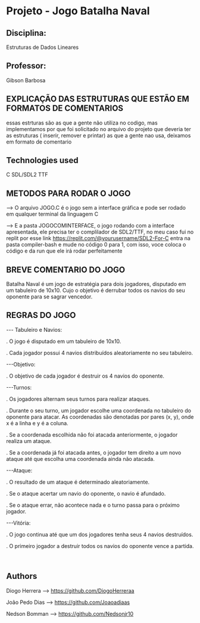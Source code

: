 # Projeto - Jogo Batalha Naval

## Disciplina:
Estruturas de Dados Lineares
## Professor:
Gibson Barbosa

## EXPLICAÇÃO DAS ESTRUTURAS QUE ESTÃO EM FORMATOS DE COMENTARIOS 

essas estrturas são as que a gente não  utiliza no codigo, mas implementamos por que foi solicitado no arquivo do projeto que deveria ter as estruturas ( inserir, remover e printar) as que a gente nao usa, deixamos em formato de comentario 

## Technologies used

C SDL/SDL2 TTF

## METODOS PARA RODAR O JOGO

--> O arquivo JOGO.C é o jogo sem a interface gráfica e pode ser rodado em qualquer terminal da linguagem C

--> E a pasta JOGOCOMINTERFACE, o jogo rodando com a interface apresentada, ele precisa ter o complilador de SDL2/TTF, no meu caso fui no replit por esse link https://replit.com/@yourusername/SDL2-For-C entra na pasta compiler-bash e mude no código 0 para 1, com isso, voce coloca o código e da run que ele irá rodar perfeitamente
## BREVE COMENTARIO DO JOGO

Batalha Naval é um jogo de estratégia para dois jogadores, disputado em um tabuleiro de 10x10. Cujo o objetivo é derrubar todos os navios do seu oponente para se sagrar vencedor.

## REGRAS DO JOGO

--- Tabuleiro e Navios:​

. O jogo é disputado em um tabuleiro de 10x10.​

. Cada jogador possui 4 navios distribuídos aleatoriamente no seu tabuleiro.​

---Objetivo:​

. O objetivo de cada jogador é destruir os 4 navios do oponente.​

---Turnos:​

. Os jogadores alternam seus turnos para realizar ataques.​

. Durante o seu turno, um jogador escolhe uma coordenada no tabuleiro do oponente para atacar. As coordenadas são denotadas por pares (x, y), onde x é a linha e y é a coluna.​

. Se a coordenada escolhida não foi atacada anteriormente, o jogador realiza um ataque.​

. Se a coordenada já foi atacada antes, o jogador tem direito a um novo ataque até que escolha uma coordenada ainda não atacada.​

---Ataque:​

. O resultado de um ataque é determinado aleatoriamente.​

. Se o ataque acertar um navio do oponente, o navio é afundado.​

. Se o ataque errar, não acontece nada e o turno passa para o próximo jogador.​

---Vitória:​

. O jogo continua até que um dos jogadores tenha seus 4 navios destruídos.​

. O primeiro jogador a destruir todos os navios do oponente vence a partida.​

​

## Authors

Diogo Herrera --> https://github.com/DiogoHerreraa

João Pedo Dias --> https://github.com/Joaoadiaas

Nedson Bomman --> https://github.com/Nedsonjr10
